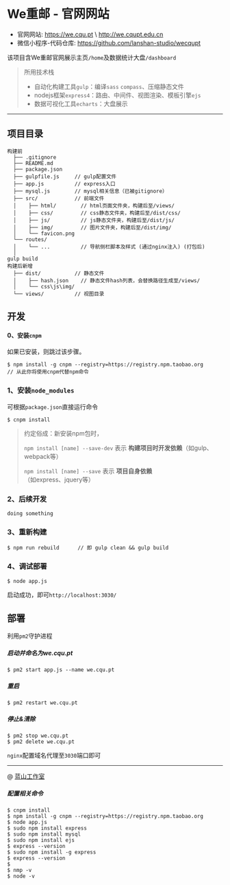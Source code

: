 We重邮 - 官网网站
===
* 官网网站: https://we.cqu.pt \ http://we.cqupt.edu.cn
* 微信小程序-代码仓库: https://github.com/lanshan-studio/wecqupt

该项目含We重邮官网展示主页`/home`及数据统计大盘`/dashboard`

> 所用技术栈
> * 自动化构建工具`gulp`：编译`sass` `compass`、压缩静态文件
> * nodejs框架`express4`：路由、中间件、视图渲染、模板引擎`ejs`
> * 数据可视化工具`echarts`：大盘展示

---

## 项目目录
```
构建前
  ├── .gitignore
  ├── README.md
  ├── package.json
  ├── gulpfile.js     // gulp配置文件
  ├── app.js          // express入口
  ├── mysql.js        // mysql相关信息（已被gitignore）
  ├── src/            // 前端文件
  │    ├── html/        // html页面文件夹，构建后至/views/
  │    ├── css/         // css静态文件夹，构建后至/dist/css/
  │    ├── js/          // js静态文件夹，构建后至/dist/js/
  │    ├── img/         // 图片文件夹，构建后至/dist/img/
  │    └── favicon.png
  └── routes/
  │    └── ...          // 导航侧栏脚本及样式 (通过nginx注入) (打包后)
  │   
gulp build
构建后新增
  ├── dist/           // 静态文件
  │    ├── hash.json    // 静态文件hash列表，会替换路径生成至/views/
  │    └── css\js\img/       
  └── views/          // 视图目录
```
## 开发

#### 0、安装`cnpm`
如果已安装，则跳过该步骤。
```
$ npm install -g cnpm --registry=https://registry.npm.taobao.org
// 从此你将使用cnpm代替npm命令
```

### 1、安装`node_modules`
可根据`package.json`直接运行命令
```
$ cnpm install
```
> 约定俗成：新安装npm包时，
>
> `npm install [name] --save-dev` 表示 **构建项目时开发依赖**（如gulp、webpack等）
>
> `npm install [name] --save` 表示 **项目自身依赖** （如express、jquery等）

### 2、后续开发

`doing something`

### 3、重新构建

```
$ npm run rebuild      // 即 gulp clean && gulp build
```

### 4、调试部署

```
$ node app.js
```
启动成功，即可`http://localhost:3030/`

## 部署
利用`pm2`守护进程
##### 启动并命名为we.cqu.pt
```
$ pm2 start app.js --name we.cqu.pt
```
##### 重启
```
$ pm2 restart we.cqu.pt
```
##### 停止&清除
```
$ pm2 stop we.cqu.pt
$ pm2 delete we.cqu.pt
```
`nginx`配置域名代理至`3030`端口即可

---

@ [蓝山工作室](https://lanshan.studio)


##### 配置相关命令
```
$ cnpm install
$ npm install -g cnpm --registry=https://registry.npm.taobao.org
$ node app.js
$ sudo npm install express
$ sudo npm install mysql
$ sudo npm install ejs
$ express --version
$ sudo npm install -g express
$ express --version
$
$ nmp -v
$ node -v






```